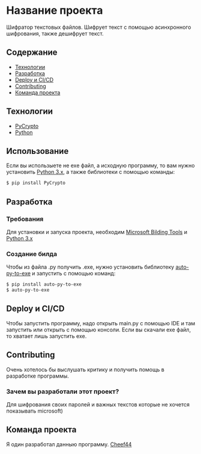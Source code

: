 # Название проекта
Шифратор текстовых файлов. Шифрует текст с помощью асинхронного шифрования, также дешифрует текст.

## Содержание
- [Технологии](#технологии)
- [Разработка](#разработка)
- [Deploy и CI/CD](#Deploy-и-CI/CD)
- [Contributing](#Contributing)
- [Команда проекта](#команда-проекта)

## Технологии
- [PyCrypto](https://pypi.org/project/pycrypto/)
- [Python](https://www.python.org/)

## Использование
Если вы использыете не exe файл, а исходную программу, то вам нужно установить [Python 3.x](https://www.python.org/), а также библиотеки с помощью команды:
```sh
$ pip install PyCrypto
```

## Разработка

### Требования
Для установки и запуска проекта, необходим [Microsoft Bilding Tools](https://visualstudio.microsoft.com/ru/downloads/?q=build+tools) и [Python 3.x](https://www.python.org/)

### Создание билда
Чтобы из файла .py получить .exe, нужно установить библиотеку [auto-py-to-exe](https://pypi.org/project/auto-py-to-exe/) и запустить с помощью команд:
```sh
$ pip install auto-py-to-exe
$ auto-py-to-exe
```

## Deploy и CI/CD
Чтобы запустить программу, надо открыть main.py с помощью IDE и там запустить или открыть с помощью консоли. Если вы скачали exe файл, то хватает лишь запустить exe.

## Contributing
Очень хотелось бы выслушать критику и получить помощь в разработке программы.

### Зачем вы разработали этот проект?
Для шифрования своих паролей и важных текстов которые не хочется показывать microsoft)

## Команда проекта
Я один разработал данныю программу. [Cheef44](https://github.com/Cheef44)